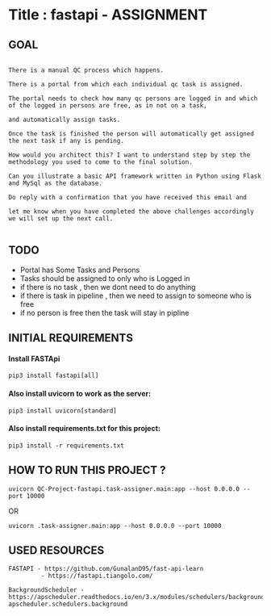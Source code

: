 # Title :  fastapi - ASSIGNMENT 

## GOAL 

```

There is a manual QC process which happens. 

There is a portal from which each individual qc task is assigned. 

The portal needs to check how many qc persons are logged in and which of the logged in persons are free, as in not on a task,

and automatically assign tasks. 

Once the task is finished the person will automatically get assigned the next task if any is pending.
 
How would you architect this? I want to understand step by step the methodology you used to come to the final solution. 
 
Can you illustrate a basic API framework written in Python using Flask and MySql as the database.

Do reply with a confirmation that you have received this email and 

let me know when you have completed the above challenges accordingly we will set up the next call.


```


## TODO
- Portal has Some Tasks and Persons
- Tasks should be assigned to only who is Logged in
- if there is no task , then we dont need to do anything
- if there is task in pipeline , then we need to assign to someone who is free 
- if no person is free then the task will stay in pipline

## INITIAL REQUIREMENTS

#### Install FASTApi
```
pip3 install fastapi[all]
```
#### Also install uvicorn to work as the server:
```
pip3 install uvicorn[standard]
```

#### Also install requirements.txt for this project:

```
pip3 install -r requirements.txt
```

## HOW TO RUN THIS PROJECT ?

```
uvicorn QC-Project-fastapi.task-assigner.main:app --host 0.0.0.0 --port 10000
```

OR

```
uvicorn .task-assigner.main:app --host 0.0.0.0 --port 10000
```


## USED RESOURCES
```
FASTAPI - https://github.com/GunalanD95/fast-api-learn
         - https://fastapi.tiangolo.com/ 

```

```
BackgroundScheduler - https://apscheduler.readthedocs.io/en/3.x/modules/schedulers/background.html#module-apscheduler.schedulers.background

```